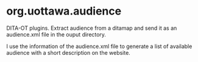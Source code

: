 org.uottawa.audience
====================

DITA-OT plugins. Extract audience from a ditamap and send it as an audience.xml file in the ouput directory.

I use the information of the audience.xml file to generate a list of available audience with a short description on the website.

